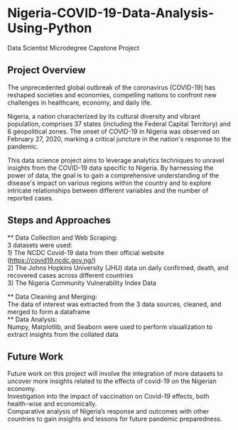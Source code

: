 # Nigeria-COVID-19-Data-Analysis-Using-Python
Data Scientist Microdegree Capstone Project
## Project Overview
The unprecedented global outbreak of the coronavirus (COVID-19) has reshaped societies and economies, compelling nations to confront new challenges in healthcare, economy, and daily life.<br>

Nigeria, a nation characterized by its cultural diversity and vibrant population, comprises 37 states (including the Federal Capital Territory) and 6 geopolitical zones. The onset of COVID-19 in Nigeria was observed on February 27, 2020, marking a critical juncture in the nation's response to the pandemic.<br>

This data science project aims to leverage analytics techniques to unravel insights from the COVID-19 data specific to Nigeria. By harnessing the power of data, the goal is to gain a comprehensive understanding of the disease's impact on various regions within the country and to explore intricate relationships between different variables and the number of reported cases.<br>


## Steps and Approaches
** Data Collection and Web Scraping:<br>
    3 datasets were used:<br>
    1) The NCDC Covid-19 data from their official website (https://covid19.ncdc.gov.ng/)<br>
    2) The Johns Hopkins University (JHU) data on daily confirmed, death, and recovered cases across different countries<br>
    3) The Nigeria Community Vulnerability Index Data<br>
    
** Data Cleaning and Merging:<br>
    The data of interest was extracted from the 3 data sources, cleaned, and merged to form a dataframe<br>
** Data Analysis:<br>
    Numpy, Matplotlib, and Seaborn were used to perform visualization to extract insights from the collated data<br>

## Future Work
Future work on this project will involve the integration of more datasets to uncover more insights related to the effects of covid-19 on the Nigerian economy.<br>
Investigation into the impact of vaccination on Covid-19 effects, both health-wise and economically.<br>
Comparative analysis of Nigeria’s response and outcomes with other countries to gain insights and lessons for future pandemic preparedness.

